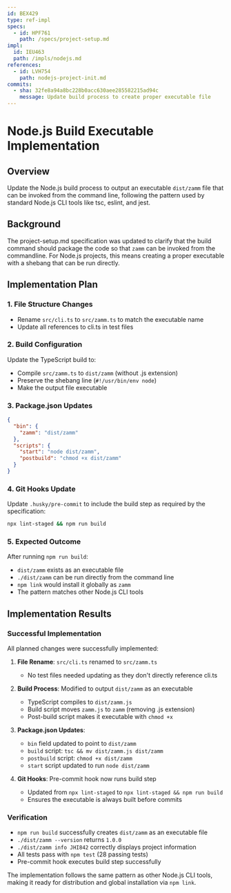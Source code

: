 ```yaml
---
id: BEX429
type: ref-impl
specs:
  - id: HPF761
    path: /specs/project-setup.md
impl:
  id: IEU463
  path: /impls/nodejs.md
references:
  - id: LVH754
    path: nodejs-project-init.md
commits:
  - sha: 32fe8a94a8bc228b0acc630aee285582215ad94c
    message: Update build process to create proper executable file
---
```


# Node.js Build Executable Implementation

## Overview

Update the Node.js build process to output an executable `dist/zamm` file that can be invoked from the command line, following the pattern used by standard Node.js CLI tools like tsc, eslint, and jest.

## Background

The project-setup.md specification was updated to clarify that the build command should package the code so that `zamm` can be invoked from the commandline. For Node.js projects, this means creating a proper executable with a shebang that can be run directly.

## Implementation Plan

### 1. File Structure Changes

- Rename `src/cli.ts` to `src/zamm.ts` to match the executable name
- Update all references to cli.ts in test files

### 2. Build Configuration

Update the TypeScript build to:

- Compile `src/zamm.ts` to `dist/zamm` (without .js extension)
- Preserve the shebang line (`#!/usr/bin/env node`)
- Make the output file executable

### 3. Package.json Updates

```json
{
  "bin": {
    "zamm": "dist/zamm"
  },
  "scripts": {
    "start": "node dist/zamm",
    "postbuild": "chmod +x dist/zamm"
  }
}
```

### 4. Git Hooks Update

Update `.husky/pre-commit` to include the build step as required by the specification:

```bash
npx lint-staged && npm run build
```

### 5. Expected Outcome

After running `npm run build`:

- `dist/zamm` exists as an executable file
- `./dist/zamm` can be run directly from the command line
- `npm link` would install it globally as `zamm`
- The pattern matches other Node.js CLI tools

## Implementation Results

### Successful Implementation

All planned changes were successfully implemented:

1. **File Rename**: `src/cli.ts` renamed to `src/zamm.ts`
   - No test files needed updating as they don't directly reference cli.ts

2. **Build Process**: Modified to output `dist/zamm` as an executable
   - TypeScript compiles to `dist/zamm.js`
   - Build script moves `zamm.js` to `zamm` (removing .js extension)
   - Post-build script makes it executable with `chmod +x`

3. **Package.json Updates**:
   - `bin` field updated to point to `dist/zamm`
   - `build` script: `tsc && mv dist/zamm.js dist/zamm`
   - `postbuild` script: `chmod +x dist/zamm`
   - `start` script updated to run `node dist/zamm`

4. **Git Hooks**: Pre-commit hook now runs build step
   - Updated from `npx lint-staged` to `npx lint-staged && npm run build`
   - Ensures the executable is always built before commits

### Verification

- `npm run build` successfully creates `dist/zamm` as an executable file
- `./dist/zamm --version` returns `1.0.0`
- `./dist/zamm info JHI842` correctly displays project information
- All tests pass with `npm test` (28 passing tests)
- Pre-commit hook executes build step successfully

The implementation follows the same pattern as other Node.js CLI tools, making it ready for distribution and global installation via `npm link`.
